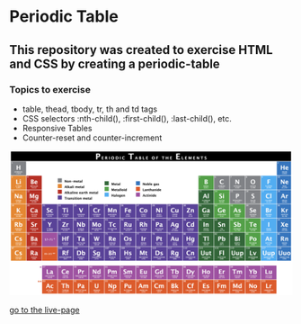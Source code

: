 # Periodic Table

## This repository was created to exercise HTML and CSS by creating a periodic-table

### Topics to exercise

- table, thead, tbody, tr, th and td tags
- CSS selectors :nth-child(), :first-child(), :last-child(), etc.
- Responsive Tables
- Counter-reset and counter-increment

![Periodic-table](img/periodicTable.png)

[go to the live-page](https://habidbesp.github.io/periodic-table/)

